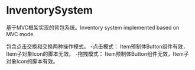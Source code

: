 # InventorySystem
基于MVC框架实现的背包系统。Inventory system implemented based on MVC mode.

包含点击交换和交换两种操作模式。
-点击模式：  Item预制体Button组件有效，Item子对象Icon的脚本无效。
-拖拽模式：  Item预制体Button组件无效，Item子对象Icon的脚本有效。
